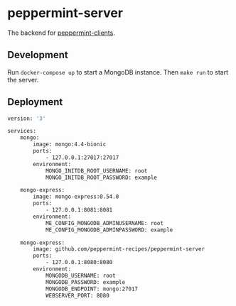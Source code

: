 # peppermint-server

The backend for [peppermint-clients](https://github.com/peppermint-recipes/peppermint-clients).


## Development

Run `docker-compose up` to start a MongoDB instance.
Then `make run` to start the server.


## Deployment

```sh
version: '3'

services:
    mongo:
        image: mongo:4.4-bionic
        ports:
            - 127.0.0.1:27017:27017
        environment:
            MONGO_INITDB_ROOT_USERNAME: root
            MONGO_INITDB_ROOT_PASSWORD: example

    mongo-express:
        image: mongo-express:0.54.0
        ports:
            - 127.0.0.1:8081:8081
        environment:
            ME_CONFIG_MONGODB_ADMINUSERNAME: root
            ME_CONFIG_MONGODB_ADMINPASSWORD: example

    mongo-express:
        image: github.com/peppermint-recipes/peppermint-server
        ports:
            - 127.0.0.1:8080:8080
        environment:
            MONGODB_USERNAME: root
            MONGODB_PASSWORD: example
            MONGODB_ENDPOINT: mongo:27017
            WEBSERVER_PORT: 8080
```
